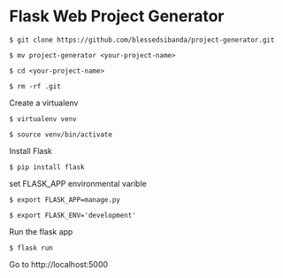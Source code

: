 # Flask Web Project Generator

```$ git clone https://github.com/blessedsibanda/project-generator.git```

```$ mv project-generator <your-project-name>```

```$ cd <your-project-name>```

```$ rm -rf .git```

Create a virtualenv

```$ virtualenv venv```

```$ source venv/bin/activate```

Install Flask

```$ pip install flask```

set FLASK_APP environmental varible

```$ export FLASK_APP=manage.py```

```$ export FLASK_ENV='development'```

Run the flask app

```$ flask run```

Go to http://localhost:5000

